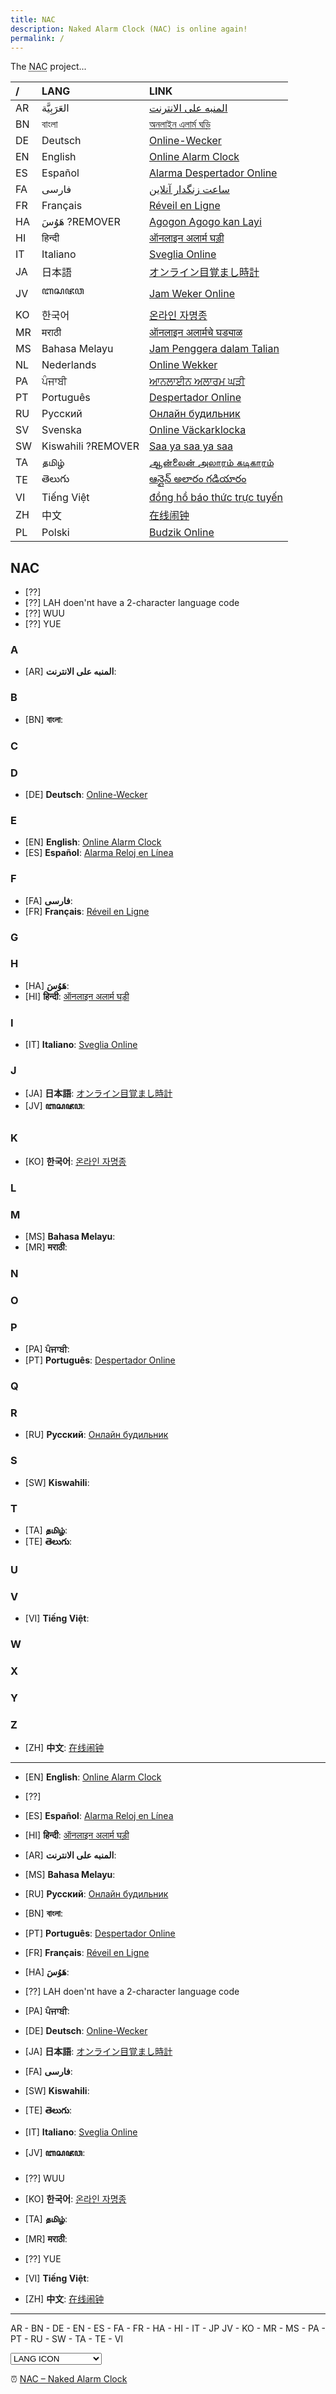 ```yaml
---
title: NAC
description: Naked Alarm Clock (NAC) is online again!
permalink: /
---
```


The <abbr title="Naked Alarm Clock">NAC</abbr> project...

|  /  | LANG               |  LINK                                                                           |
| :-- | :----------------- | :------------------------------------------------------------------------------ |
| AR  | العَرَبِيَّة       | <a href="https://nakedalarmclock.github.io/ar/">المنبه على الانترنت</a>         |
| BN  | বাংলা              | <a href="https://nakedalarmclock.github.io/bn/">অনলাইন এলার্ম ঘড়ি</a>          |
| DE  | Deutsch            | <a href="https://nakedalarmclock.github.io/de/">Online-Wecker</a>               |
| EN  | English            | <a href="https://nakedalarmclock.github.io/en/">Online Alarm Clock</a>          |
| ES  | Español            | <a href="https://nakedalarmclock.github.io/es/">Alarma Despertador Online</a>   |
| FA  | فارسی              | <a href="https://nakedalarmclock.github.io/fa/">ساعت زنگدار آنلاین</a>          |
| FR  | Français           | <a href="https://nakedalarmclock.github.io/fr/">Réveil en Ligne</a>             |
| HA  | هَوُسَ ?REMOVER    | <a href="https://nakedalarmclock.github.io/ha/">Agogon Agogo kan Layi</a>       |
| HI  | हिन्दी             | <a href="https://nakedalarmclock.github.io/hi/">ऑनलाइन अलार्म घड़ी</a>          |
| IT  | Italiano           | <a href="https://nakedalarmclock.github.io/it/">Sveglia Online</a>              |
| JA  | 日本語             | <a href="https://nakedalarmclock.github.io/ja/">オンライン目覚まし時計</a>      |
| JV  | ꦧꦱꦗꦮ               | <a href="https://nakedalarmclock.github.io/jv/">Jam Weker Online</a>            |
| KO  | 한국어             | <a href="https://nakedalarmclock.github.io/ko/">온라인 자명종</a>               |
| MR  | मराठी              | <a href="https://nakedalarmclock.github.io/mr/">ऑनलाइन अलार्मचे घड्याळ</a>      |
| MS  | Bahasa Melayu      | <a href="https://nakedalarmclock.github.io/ms/">Jam Penggera dalam Talian</a>   |
| NL  | Nederlands         | <a href="https://nakedalarmclock.github.io/nl/">Online Wekker</a>   |
| PA  | ਪੰਜਾਬੀ             | <a href="https://nakedalarmclock.github.io/pa/">ਆਨਲਾਈਨ ਅਲਾਰਮ ਘੜੀ</a>            |
| PT  | Português          | <a href="https://nakedalarmclock.github.io/pt/">Despertador Online</a>          |
| RU  | Русский            | <a href="https://nakedalarmclock.github.io/ru/">Онлайн будильник</a>            |
| SV  | Svenska           | <a href="https://nakedalarmclock.github.io/sv/">Online Väckarklocka</a>                    |
| SW  | Kiswahili ?REMOVER | <a href="https://nakedalarmclock.github.io/sw/">Saa ya saa ya saa</a>           |
| TA  | தமிழ்              | <a href="https://nakedalarmclock.github.io/ta/">ஆன்லைன் அலாரம் கடிகாரம்</a>     |
| TE  | తెలుగు             | <a href="https://nakedalarmclock.github.io/te/">ఆన్లైన్ అలారం గడియారం</a>       |
| VI  | Tiếng Việt         | <a href="https://nakedalarmclock.github.io/vi/">đồng hồ báo thức trực tuyến</a> |
| ZH  | 中文               | <a href="https://nakedalarmclock.github.io/zh/">在线闹钟</a>                    |
| PL  | Polski            | <a href="https://nakedalarmclock.github.io/zh/">Budzik Online</a>                    |

## NAC

- [??]
- [??] LAH doen'nt have a 2-character language code
- [??] WUU
- [??] YUE


### A
- [AR] **المنبه على الانترنت**:

### B
- [BN] **বাংলা**:

### C

### D
- [DE] **Deutsch**: [Online-Wecker](/online-wecker/)

### E
- [EN] **English**: [Online Alarm Clock](/online-alarm-clock/)
- [ES] **Español**: [Alarma Reloj en Línea](/alarma-reloj-en-linea/)

### F
- [FA] **فارسی**: 
- [FR] **Français**: [Réveil en Ligne](/reveil-en-ligne/)

### G

### H
- [HA] **هَوُسَ**: 
- [HI] **हिन्दी**: [ऑनलाइन अलार्म घड़ी](/onalain-alaarm-ghadee/)

### I
- [IT] **Italiano**: [Sveglia Online](/sveglia-online/)

### J
- [JA] **日本語**: [オンライン目覚まし時計](/onrain-mezamashidokei/)
- [JV] **ꦧꦱꦗꦮ**:

### K
- [KO] **한국어**: [온라인 자명종](/onlain-jamyeongjong/)

### L

### M
- [MS] **Bahasa Melayu**: 
- [MR] **मराठी**:

### N

### O

### P
- [PA] **ਪੰਜਾਬੀ**: 
- [PT] **Português**: [Despertador Online](/despertador-online/)

### Q

### R
- [RU] **Русский**: [Онлайн будильник](/onlayn-budilnik/)

### S
- [SW] **Kiswahili**:

### T
- [TA] **தமிழ்**:
- [TE] **తెలుగు**:

### U

### V
- [VI] **Tiếng Việt**: 

### W

### X

### Y

### Z
- [ZH] **中文**: [在线闹钟](/zaixian-naozhong/)

---

- [EN] **English**: [Online Alarm Clock](/online-alarm-clock/)
- [??]
- [ES] **Español**: [Alarma Reloj en Línea](/alarma-reloj-en-linea/)
- [HI] **हिन्दी**: [ऑनलाइन अलार्म घड़ी](/onalain-alaarm-ghadee/)
- [AR] **المنبه على الانترنت**:
- [MS] **Bahasa Melayu**: 
- [RU] **Русский**: [Онлайн будильник](/onlayn-budilnik/)
- [BN] **বাংলা**:
- [PT] **Português**: [Despertador Online](/despertador-online/)
- [FR] **Français**: [Réveil en Ligne](/reveil-en-ligne/)
- [HA] **هَوُسَ**:
- [??] LAH doen'nt have a 2-character language code
- [PA] **ਪੰਜਾਬੀ**: 
- [DE] **Deutsch**: [Online-Wecker](/online-wecker/)
- [JA] **日本語**: [オンライン目覚まし時計](/onrain-mezamashidokei/)
- [FA] **فارسی**: 
- [SW] **Kiswahili**:
- [TE] **తెలుగు**:
- [IT] **Italiano**: [Sveglia Online](/sveglia-online/)
- [JV] **ꦧꦱꦗꦮ**:
- [??] WUU
- [KO] **한국어**: [온라인 자명종](/onlain-jamyeongjong/)
- [TA] **தமிழ்**:
- [MR] **मराठी**:
- [??] YUE
- [VI] **Tiếng Việt**: 

- [ZH] **中文**: [在线闹钟](/zaixian-naozhong/)




---

AR - BN - DE - EN - ES - FA - FR - HA - HI - IT - JP
JV - KO - MR - MS - PA - PT - RU - SW - TA - TE - VI

<select onchange="window.location.replace(this.options[this.selectedIndex].value)">
  <option disabled="disabled" selected="selected">LANG ICON</option>
  <option value="https://nakedalarmclock.github.io/ar/" label="AR - المنبه على الانترنت">AR - </option>
  <option value="https://nakedalarmclock.github.io/bn/" label="BN - বাংলা">BN -</option>
  <option value="https://nakedalarmclock.github.io/de/" label="DE - Deutsch">DE - Online-Wecker</option>
  <option value="https://nakedalarmclock.github.io/en/" label="EN - English">EN - Online Alarm Clock</option>
  <option value="https://nakedalarmclock.github.io/es/" label="ES - Español">ES - Alarma Reloj en Línea</option>
  <option value="https://nakedalarmclock.github.io/fa/" label="FA - فارسی">FA - </option>
  <option value="https://nakedalarmclock.github.io/fr/" label="FR - Français">FR - Réveil en Ligne</option>
  <option value="https://nakedalarmclock.github.io/ha/" label="HA - هَوُسَ">HA - </option>
  <option value="https://nakedalarmclock.github.io/hi/" label="HI - हिन्दी">HI - ऑनलाइन अलार्म घड़ी</option>
  <option value="https://nakedalarmclock.github.io/it/" label="IT - Italiano">IT - Sveglia Online</option>
  <option value="https://nakedalarmclock.github.io/jp/" label="JP - 日本語">JP - オンライン目覚まし時計</option>
  <option value="https://nakedalarmclock.github.io/jv/" label="JV - ꦧꦱꦗꦮ">JV - </option>
  <option value="https://nakedalarmclock.github.io/ko/" label="KO - 한국어">KO - 온라인 자명종</option>
  <option value="https://nakedalarmclock.github.io/mr/" label="MR - मराठी">MR - </option>
  <option value="https://nakedalarmclock.github.io/ms/" label="MS - Bahasa Melayu">MS - </option>
  <option value="https://nakedalarmclock.github.io/pa/" label="PA - ਪੰਜਾਬੀ">PA - </option>
  <option value="https://nakedalarmclock.github.io/pt/" label="PT - Português">PT - Despertador Online</option>
  <option value="https://nakedalarmclock.github.io/ru/" label="RU - Русский">RU - Онлайн будильник</option>
  <option value="https://nakedalarmclock.github.io/sw/" label="SW - Kiswahili">SW - </option>
  <option value="https://nakedalarmclock.github.io/ta/" label="TA - தமிழ்">TA - </option>
  <option value="https://nakedalarmclock.github.io/te/" label="TE - తెలుగు">TE - </option>
  <option value="https://nakedalarmclock.github.io/vi/" label="VI - Tiếng Việt">VI - </option>
  <option value="https://nakedalarmclock.github.io/zh/" label="ZH - 中文">ZH - 在线闹钟</option>
</select>

⏰ [NAC – Naked Alarm Clock](https://nakedalarmclock.github.io/)
